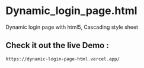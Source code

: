# Dynamic_login_page.html
Dynamic login page with html5, Cascading style sheet
## Check it out the live Demo :
```
https://dynamic-login-page-html.vercel.app/
```
